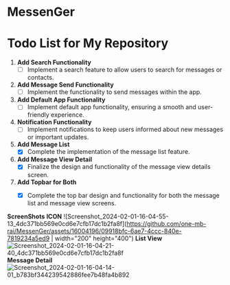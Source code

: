 # MessenGer
 
# Todo List for My Repository

1. **Add Search Functionality**
    - [ ] Implement a search feature to allow users to search for messages or contacts.

2. **Add Message Send Functionality**
    - [ ] Implement the functionality to send messages within the app.

3. **Add Default App Functionality**
    - [ ] Implement default app functionality, ensuring a smooth and user-friendly experience.

4. **Notification Functionality**
    - [ ] Implement notifications to keep users informed about new messages or important updates.

5. **Add Message List**
    - [X] Complete the implementation of the message list feature.

6. **Add Message View Detail**
    - [X] Finalize the design and functionality of the message view details screen.

7. **Add Topbar for Both**
    - [X] Complete the top bar design and functionality for both the message list and message view screens.


**ScreenShots**
**ICON**
![Screenshot_2024-02-01-16-04-55-13_4dc371bb569e0cd6e7cfb17dc1b2fa8f](https://github.com/one-mb-rai/MessenGer/assets/16004196/09918bfc-6ae7-4ccc-840e-7819234a5ed9 | width="200" height="400")
**List View**
![Screenshot_2024-02-01-16-04-21-40_4dc371bb569e0cd6e7cfb17dc1b2fa8f](https://github.com/one-mb-rai/MessenGer/assets/16004196/14052597-ded4-44d6-a153-fed96557e177)
**Message Detail**
![Screenshot_2024-02-01-16-04-14-01_b783bf344239542886fee7b48fa4b892](https://github.com/one-mb-rai/MessenGer/assets/16004196/8fc18700-74ee-4a65-b393-2c780e3c4ece)
